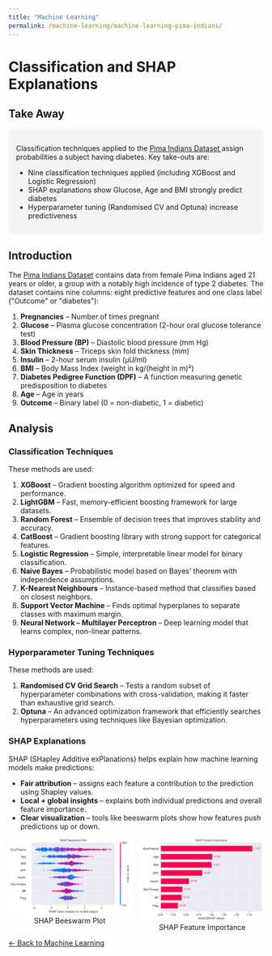 ```yaml
---
title: "Machine Learning"
permalink: /machine-learning/machine-learning-pima-indians/
---
```


# Classification and SHAP Explanations

## Take Away

<div style="background-color: #f5f5f5; padding: 15px; border-radius: 8px;">

<p>
Classification techniques applied to the 
<a href="https://archive.ics.uci.edu/dataset/34/diabetes" target="_blank">
Pima Indians Dataset
</a> assign probabilities a subject having diabetes. Key take-outs are:
</p>
<ul>
  <li>Nine classification techniques applied (including XGBoost and Logistic Regression)</li>
  <li>SHAP explanations show Glucose, Age and BMI strongly predict diabetes</li>
  <li>Hyperparameter tuning (Randomised CV and Optuna) increase predictiveness</li>
</ul>

</div>

## Introduction
The [Pima Indians Dataset](https://archive.ics.uci.edu/dataset/34/diabetes) contains data from female Pima Indians aged 21 years or older, a group with a notably high incidence of type 2 diabetes. The dataset contains nine columns: eight predictive features and one class label ("Outcome" or "diabetes"):

1. **Pregnancies** – Number of times pregnant  
2. **Glucose** – Plasma glucose concentration (2-hour oral glucose tolerance test)  
3. **Blood Pressure (BP)** – Diastolic blood pressure (mm Hg)  
4. **Skin Thickness** – Triceps skin fold thickness (mm)  
5. **Insulin** – 2-hour serum insulin (µU/ml)  
6. **BMI** – Body Mass Index (weight in kg/(height in m)²)  
7. **Diabetes Pedigree Function (DPF)** – A function measuring genetic predisposition to diabetes  
8. **Age** – Age in years  
9. **Outcome** – Binary label (0 = non-diabetic, 1 = diabetic)  

## Analysis

### Classification Techniques
These methods are used:
1. **XGBoost** – Gradient boosting algorithm optimized for speed and performance.  
2. **LightGBM** – Fast, memory-efficient boosting framework for large datasets.  
3. **Random Forest** – Ensemble of decision trees that improves stability and accuracy.  
4. **CatBoost** – Gradient boosting library with strong support for categorical features.  
5. **Logistic Regression** – Simple, interpretable linear model for binary classification.  
6. **Naive Bayes** – Probabilistic model based on Bayes’ theorem with independence assumptions.  
7. **K-Nearest Neighbours** – Instance-based method that classifies based on closest neighbors.  
8. **Support Vector Machine** – Finds optimal hyperplanes to separate classes with maximum margin.  
9. **Neural Network – Multilayer Perceptron** – Deep learning model that learns complex, non-linear patterns.  

### Hyperparameter Tuning Techniques
These methods are used:
1. **Randomised CV Grid Search** – Tests a random subset of hyperparameter combinations with cross-validation, making it faster than exhaustive grid search.  
2. **Optuna** – An advanced optimization framework that efficiently searches hyperparameters using techniques like Bayesian optimization.  

### SHAP Explanations
SHAP (SHapley Additive exPlanations) helps explain how machine learning models make predictions:  

- **Fair attribution** – assigns each feature a contribution to the prediction using Shapley values.  
- **Local + global insights** – explains both individual predictions and overall feature importance.  
- **Clear visualization** – tools like beeswarm plots show how features push predictions up or down.  
  



<div style="display: flex; justify-content: center; gap: 20px; align-items: flex-start;">
  <figure style="text-align: center; margin: 0;">
    <img src="https://raw.githubusercontent.com/MarkThackham/MarkThackham.github.io/main/Portfolio/machine-learning/pima-indians/pima_indians-shap_beeswarm.png"
         alt="SHAP Beeswarm"
         width="350">
    <figcaption>SHAP Beeswarm Plot</figcaption>
  </figure>

  <figure style="text-align: center; margin: 0;">
    <img src="https://raw.githubusercontent.com/MarkThackham/MarkThackham.github.io/main/Portfolio/machine-learning/pima-indians/pima_indians-shap_feature_importance.png"
         alt="SHAP Feature Importance"
         width="350">
    <figcaption>SHAP Feature Importance</figcaption>
  </figure>
</div>




[← Back to Machine Learning](/machine-learning/)